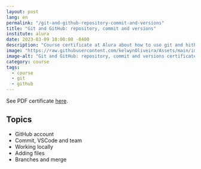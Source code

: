 ```yaml
---
layout: post
lang: en
permalink: "/git-and-github-repository-commit-and-versions"
title: "Git and GitHub: repository, commit and versions"
institute: alura
date: 2023-03-09 18:00:00 -0400
description: "Course certificate at Alura about how to use git and hithub for repository, how to make commits and version."
image: "https://raw.githubusercontent.com/kelwynOliveira/Assets/main/img/certificates/intensive-courses/alura/courses/git-and-github-repository-commit-and-versions/front-en.jpg"
image-alt: "Git and GitHub: repository, commit and versions certificate"
category: course
tags:
  - course
  - git
  - github
---
```


See PDF certificate <a href="https://docs.google.com/viewer?url=https://raw.githubusercontent.com/kelwynOliveira/Assets/main/PDF/certificates/intensive-courses/{{page.institute}}{{page.permalink}}.pdf" target="_blank">here</a>.

## Topics

- GitHub account
- Commit, VSCode and team
- Working locally
- Adding files
- Branches and merge
